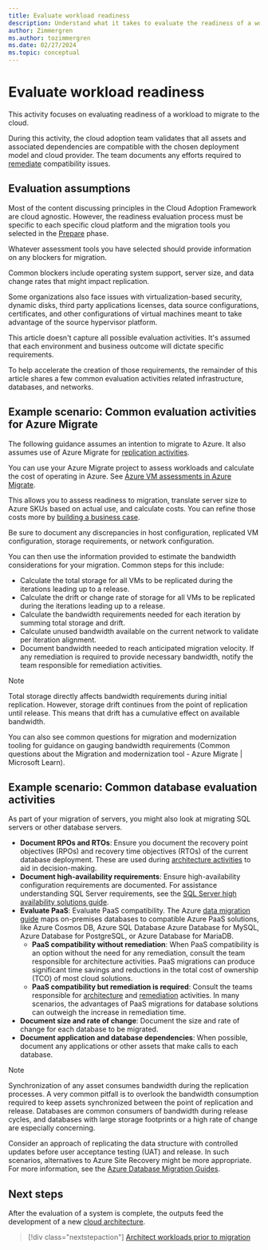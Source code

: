 ```yaml
---
title: Evaluate workload readiness
description: Understand what it takes to evaluate the readiness of a workload to migrate to the cloud. You learn how to validate all assets and associated dependencies.
author: Zimmergren
ms.author: tozimmergren
ms.date: 02/27/2024
ms.topic: conceptual
---
```


# Evaluate workload readiness

This activity focuses on evaluating readiness of a workload to migrate to the cloud.

During this activity, the cloud adoption team validates that all assets and associated dependencies are compatible with the chosen deployment model and cloud provider. The team documents any efforts required to [remediate](../deploy/remediate.md) compatibility issues.

## Evaluation assumptions

Most of the content discussing principles in the Cloud Adoption Framework are cloud agnostic. However, the readiness evaluation process must be specific to each specific cloud platform and the migration tools you selected in the [Prepare](../prerequisites/index.md) phase.

Whatever assessment tools you have selected should provide information on any blockers for migration.

Common blockers include operating system support, server size, and data change rates that might impact replication.

Some organizations also face issues with virtualization-based security, dynamic disks, third party applications licenses, data source configurations, certificates, and other configurations of virtual machines meant to take advantage of the source hypervisor platform.

This article doesn't capture all possible evaluation activities. It's assumed that each environment and business outcome will dictate specific requirements.

To help accelerate the creation of those requirements, the remainder of this article shares a few common evaluation activities related infrastructure, databases, and networks.

## Example scenario: Common evaluation activities for Azure Migrate

The following guidance assumes an intention to migrate to Azure. It also assumes use of Azure Migrate for [replication activities](../deploy/replicate.md).

You can use your Azure Migrate project to assess workloads and calculate the cost of operating in Azure. See [Azure VM assessments in Azure Migrate](/azure/migrate/concepts-assessment-calculation). 

This allows you to assess readiness to migration, translate server size to Azure SKUs based on actual use, and calculate costs. You can refine those costs more by [building a business case](/azure/migrate/concepts-business-case-calculation).

Be sure to document any discrepancies in host configuration, replicated VM configuration, storage requirements, or network configuration.

You can then use the information provided to estimate the bandwidth considerations for your migration. Common steps for this include:

- Calculate the total storage for all VMs to be replicated during the iterations leading up to a release.
- Calculate the drift or change rate of storage for all VMs to be replicated during the iterations leading up to a release.
- Calculate the bandwidth requirements needed for each iteration by summing total storage and drift.
- Calculate unused bandwidth available on the current network to validate per iteration alignment.
- Document bandwidth needed to reach anticipated migration velocity. If any remediation is required to provide necessary bandwidth, notify the team responsible for remediation activities.

> [!NOTE]
> Total storage directly affects bandwidth requirements during initial replication. However, storage drift continues from the point of replication until release. This means that drift has a cumulative effect on available bandwidth.
>
> You can also see common questions for migration and modernization tooling for guidance on gauging bandwidth requirements (Common questions about the Migration and modernization tool - Azure Migrate | Microsoft Learn).

## Example scenario: Common database evaluation activities

As part of your migration of servers, you might also look at migrating SQL servers or other database servers.  

- **Document RPOs and RTOs**: Ensure you document the recovery point objectives (RPOs) and recovery time objectives (RTOs) of the current database deployment. These are used during [architecture activities](./architect.md) to aid in decision-making.
- **Document high-availability requirements**: Ensure high-availability configuration requirements are documented. For assistance understanding SQL Server requirements, see the [SQL Server high availability solutions guide](/sql/database-engine/sql-server-business-continuity-dr).
- **Evaluate PaaS**: Evaluate PaaS compatibility. The Azure [data migration guide](/data-migration/) maps on-premises databases to compatible Azure PaaS solutions, like Azure Cosmos DB, Azure SQL Database Azure Database for MySQL, Azure Database for PostgreSQL, or Azure Database for MariaDB.
  - **PaaS compatibility without remediation**: When PaaS compatibility is an option without the need for any remediation, consult the team responsible for architecture activities. PaaS migrations can produce significant time savings and reductions in the total cost of ownership (TCO) of most cloud solutions.
  - **PaaS compatibility but remediation is required**: Consult the teams responsible for [architecture](../assess/architect.md) and [remediation](../deploy/remediate.md) activities. In many scenarios, the advantages of PaaS migrations for database solutions can outweigh the increase in remediation time.
- **Document size and rate of change**: Document the size and rate of change for each database to be migrated.
- **Document application and database dependencies**: When possible, document any applications or other assets that make calls to each database.

> [!NOTE]
> Synchronization of any asset consumes bandwidth during the replication processes. A very common pitfall is to overlook the bandwidth consumption required to keep assets synchronized between the point of replication and release. Databases are common consumers of bandwidth during release cycles, and databases with large storage footprints or a high rate of change are especially concerning.
>
> Consider an approach of replicating the data structure with controlled updates before user acceptance testing (UAT) and release. In such scenarios, alternatives to Azure Site Recovery might be more appropriate. For more information, see the [Azure Database Migration Guides](/data-migration/).

## Next steps

After the evaluation of a system is complete, the outputs feed the development of a new [cloud architecture](./architect.md).

> [!div class="nextstepaction"]
> [Architect workloads prior to migration](./architect.md)
